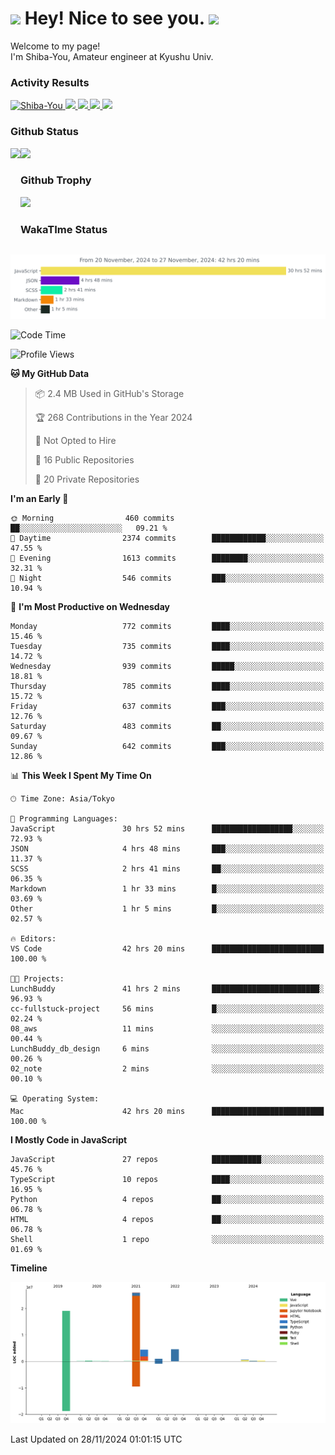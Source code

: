 <h1>
  <img src="https://emojis.slackmojis.com/emojis/images/1531849430/4246/blob-sunglasses.gif?1531849430" width="30"/> 
  Hey! Nice to see you.
  <img src="https://emojis.slackmojis.com/emojis/images/1531849430/4246/blob-sunglasses.gif?1531849430" width="30"/> 
</h1>
<p>
  Welcome to my page! <br />
  I'm Shiba-You, Amateur engineer at Kyushu Univ.
</p>


<h3>
  Activity Results
</h3>
<p align="left"> 
  <!--   GitHub  -->
  <a href="https://github.com/Shiba-You/Shiba-You/">
    <img src="https://komarev.com/ghpvc/?username=Shiba-You" alt="Shiba-You" />
  </a>
  <a href="https://github.com/Shiba-You">
    <img height="20" src="https://img.shields.io/github/followers/Shiba-You?label=follow&logo=github&style=flat" />
  </a>
  
  <!-- Qiita -->
  <a href="http://qiita.com/Shiba-You">
    <img height="20" src="https://qiita-badge.apiapi.app/s/Shiba-You/posts.svg" />
  </a>
  <a href="http://qiita.com/Shiba-You">
    <img height="20" src="https://qiita-badge.apiapi.app/s/Shiba-You/contributions.svg" />
  </a>
  <a href="http://qiita.com/Shiba-You">
    <img height="20" src="https://qiita-badge.apiapi.app/s/Shiba-You/followers.svg" />
  </a>
</p>


<h3>
  Github Status
</h3>
<div>
  <img height="170" align="left" src="https://github-readme-stats.vercel.app/api?username=Shiba-You&theme=tokyonight" />
  <img height="170" src="https://github-readme-stats.vercel.app/api/top-langs/?username=Shiba-You&theme=tokyonight&layout=compact" />
</div>

<h3>
  Github Trophy
</h3>
<div>
  <img width="800" src="https://github-profile-trophy.vercel.app/?username=Shiba-You&theme=tokyonight" />
</div>


<h3>
  WakaTIme Status
</h3>
<img src="https://github.com/Shiba-You/Shiba-You/blob/main/images/stat.svg" alt="Shiba-You WakaTime Activity"/>

<!--START_SECTION:waka-->
![Code Time](http://img.shields.io/badge/Code%20Time-1%2C011%20hrs%2014%20mins-blue)

![Profile Views](http://img.shields.io/badge/Profile%20Views-0-blue)

**🐱 My GitHub Data** 

> 📦 2.4 MB Used in GitHub's Storage 
 > 
> 🏆 268 Contributions in the Year 2024
 > 
> 🚫 Not Opted to Hire
 > 
> 📜 16 Public Repositories 
 > 
> 🔑 20 Private Repositories 
 > 
**I'm an Early 🐤** 

```text
🌞 Morning                460 commits         ██░░░░░░░░░░░░░░░░░░░░░░░   09.21 % 
🌆 Daytime                2374 commits        ████████████░░░░░░░░░░░░░   47.55 % 
🌃 Evening                1613 commits        ████████░░░░░░░░░░░░░░░░░   32.31 % 
🌙 Night                  546 commits         ███░░░░░░░░░░░░░░░░░░░░░░   10.94 % 
```
📅 **I'm Most Productive on Wednesday** 

```text
Monday                   772 commits         ████░░░░░░░░░░░░░░░░░░░░░   15.46 % 
Tuesday                  735 commits         ████░░░░░░░░░░░░░░░░░░░░░   14.72 % 
Wednesday                939 commits         █████░░░░░░░░░░░░░░░░░░░░   18.81 % 
Thursday                 785 commits         ████░░░░░░░░░░░░░░░░░░░░░   15.72 % 
Friday                   637 commits         ███░░░░░░░░░░░░░░░░░░░░░░   12.76 % 
Saturday                 483 commits         ██░░░░░░░░░░░░░░░░░░░░░░░   09.67 % 
Sunday                   642 commits         ███░░░░░░░░░░░░░░░░░░░░░░   12.86 % 
```


📊 **This Week I Spent My Time On** 

```text
🕑︎ Time Zone: Asia/Tokyo

💬 Programming Languages: 
JavaScript               30 hrs 52 mins      ██████████████████░░░░░░░   72.93 % 
JSON                     4 hrs 48 mins       ███░░░░░░░░░░░░░░░░░░░░░░   11.37 % 
SCSS                     2 hrs 41 mins       ██░░░░░░░░░░░░░░░░░░░░░░░   06.35 % 
Markdown                 1 hr 33 mins        █░░░░░░░░░░░░░░░░░░░░░░░░   03.69 % 
Other                    1 hr 5 mins         █░░░░░░░░░░░░░░░░░░░░░░░░   02.57 % 

🔥 Editors: 
VS Code                  42 hrs 20 mins      █████████████████████████   100.00 % 

🐱‍💻 Projects: 
LunchBuddy               41 hrs 2 mins       ████████████████████████░   96.93 % 
cc-fullstuck-project     56 mins             █░░░░░░░░░░░░░░░░░░░░░░░░   02.24 % 
08_aws                   11 mins             ░░░░░░░░░░░░░░░░░░░░░░░░░   00.44 % 
LunchBuddy_db_design     6 mins              ░░░░░░░░░░░░░░░░░░░░░░░░░   00.26 % 
02_note                  2 mins              ░░░░░░░░░░░░░░░░░░░░░░░░░   00.10 % 

💻 Operating System: 
Mac                      42 hrs 20 mins      █████████████████████████   100.00 % 
```

**I Mostly Code in JavaScript** 

```text
JavaScript               27 repos            ███████████░░░░░░░░░░░░░░   45.76 % 
TypeScript               10 repos            ████░░░░░░░░░░░░░░░░░░░░░   16.95 % 
Python                   4 repos             ██░░░░░░░░░░░░░░░░░░░░░░░   06.78 % 
HTML                     4 repos             ██░░░░░░░░░░░░░░░░░░░░░░░   06.78 % 
Shell                    1 repo              ░░░░░░░░░░░░░░░░░░░░░░░░░   01.69 % 
```



**Timeline**

![Lines of Code chart](https://raw.githubusercontent.com/Shiba-You/Shiba-You/main/assets/bar_graph.png)


 Last Updated on 28/11/2024 01:01:15 UTC
<!--END_SECTION:waka-->
